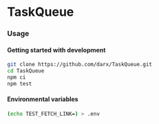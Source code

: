 # TaskQueue

### Usage



#### Getting started with development
```bash
git clone https://github.com/darx/TaskQueue.git
cd TaskQueue
npm ci
npm test
```

#### Environmental variables
```bash
(echo TEST_FETCH_LINK=) > .env
```